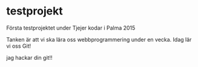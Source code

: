 # testprojekt
Första testprojektet under Tjejer kodar i Palma 2015

Tanken är att vi ska lära oss webbprogrammering under en vecka. Idag lär vi oss Git! 

jag hackar din git!!
